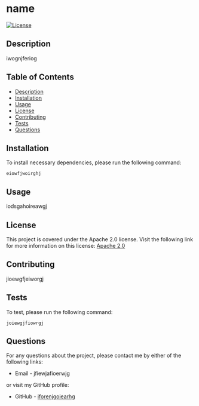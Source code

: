 # name

  [![License](https://img.shields.io/badge/License-Apache%202.0-blue.svg)](https://opensource.org/licenses/Apache-2.0)

  ## Description
  iwognjferiog

  ## Table of Contents

  * [Description](#description)
  * [Installation](#installation)
  * [Usage](#usage)
  * [License](#license)
  * [Contributing](#contributing)
  * [Tests](#tests)
  * [Questions](#questions)
  
  ## Installation

  To install necessary dependencies, please run the following command:
  ```
  eiowfjwoirghj
  ```

  ## Usage
  iodsgahoireawgj
  ## License
  This project is covered under the Apache 2.0 license. Visit the following link for more information on this license: [Apache 2.0](https://opensource.org/licenses/Apache-2.0)

  ## Contributing
  jioewgfjeiworgj

  ## Tests
  To test, please run the following command:
  ```
  joiewgjfiowrgj
  ```

  ## Questions
  For any questions about the project, please contact me by either of the following links:
  
  * Email - jfiewjafioerwjg 
  
  or visit my GitHub profile:
  
  * GitHub - [iforenjgoiearhg](https://github.com/iforenjgoiearhg)
